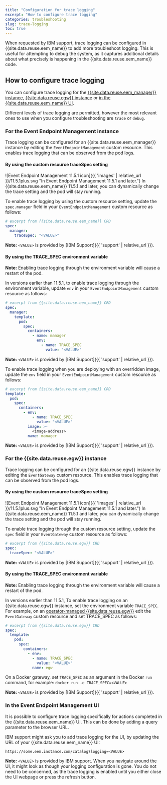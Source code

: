 ```yaml
---
title: "Configuration for trace logging"
excerpt: "How to configure trace logging"
categories: troubleshooting
slug: trace-logging
toc: true
---
```


When requested by IBM support, trace logging can be configured in {{site.data.reuse.eem_name}} to add more troubleshoot logging. This is useful for attempting to debug the system, as it captures additional details about what precisely is happening in the {{site.data.reuse.eem_name}} code.

## How to configure trace logging

You can configure trace logging for the [{{site.data.reuse.eem_manager}} instance](#for-the-event-endpoint-management-instance), [{{site.data.reuse.egw}} instance](#for-the-event-gateway-instance) or [in the {{site.data.reuse.eem_name}} UI](#in-the-event-endpoint-management-ui).

Different levels of trace logging are permitted, however the most relevant ones to use when you configure troubleshooting are `trace` or `debug`.

### For the Event Endpoint Management instance

Trace logging can be configured for an {{site.data.reuse.eem_manager}} instance by editing the `EventEndpointManagement` custom resource. This enables trace logging that can be observed from the pod logs.

#### By using the custom resource traceSpec setting

![Event Endpoint Management 11.5.1 icon]({{ 'images' | relative_url }}/11.5.1plus.svg "In Event Endpoint Management 11.5.1 and later.") In {{site.data.reuse.eem_name}} 11.5.1 and later, you can dynamically change the trace setting and the pod will stay running.

To enable trace logging by using the custom resource setting, update the `spec.manager` field in your `EventEndpointManagement` custom resource as follows:

```yaml
# excerpt from {{site.data.reuse.eem_name}} CRD
spec:
  manager:
    traceSpec: "<VALUE>"
```

**Note:** `<VALUE>` is provided by [IBM Support]({{ 'support' | relative_url }}).

#### By using the TRACE_SPEC environment variable

**Note:** Enabling trace logging through the environment variable will cause a restart of the pod.

In versions earlier than 11.5.1, to enable trace logging through the environment variable, update `env` in your `EventEndpointManagement` custom resource as follows:

```yaml
# excerpt from {{site.data.reuse.eem_name}} CRD
spec:
  manager:
    template:
      pod:
        spec:
          containers:
            - name: manager
              env:
                - name: TRACE_SPEC
                  value: "<VALUE>"
```

**Note:** `<VALUE>` is provided by [IBM Support]({{ 'support' | relative_url }}).

To enable trace logging when you are deploying with an overridden image, update the `env` field in your `EventEndpointManagement` custom resource as follows:

```yaml
# excerpt from {{site.data.reuse.eem_name}} CRD
template:
  pod:
    spec:
      containers:
        - env:
            - name: TRACE_SPEC
              value: "<VALUE>"
          image: >-
            <image-address>
          name: manager
```

**Note:** `<VALUE>` is provided by [IBM Support]({{ 'support' | relative_url }}).

### For the {{site.data.reuse.egw}} instance

Trace logging can be configured for an {{site.data.reuse.egw}} instance by editing the `EventGateway` custom resource. This enables trace logging that can be observed from the pod logs.

#### By using the custom resource traceSpec setting

![Event Endpoint Management 11.5.1 icon]({{ 'images' | relative_url }}/11.5.1plus.svg "In Event Endpoint Management 11.5.1 and later.") In {{site.data.reuse.eem_name}} 11.5.1 and later, you can dynamically change the trace setting and the pod will stay running.

To enable trace logging through the custom resource setting, update the `spec` field in your `EventGateway` custom resource as follows:

```yaml
# excerpt from {{site.data.reuse.egw}} CRD
spec:
  traceSpec: "<VALUE>"
```

**Note:** `<VALUE>` is provided by [IBM Support]({{ 'support' | relative_url }}).

#### By using the TRACE_SPEC environment variable

**Note:** Enabling trace logging through the environment variable will cause a restart of the pod.

In versions earlier than 11.5.1, To enable trace logging on an {{site.data.reuse.egw}} instance, set the environment variable `TRACE_SPEC`. For example, on an [operator-managed {{site.data.reuse.egw}}](../../installing/install-gateway#operator-managed-gateways) edit the `EventGateway` custom resource and set TRACE_SPEC as follows:

```yaml
# excerpt from {{site.data.reuse.egw}} CRD
spec:
  template:
    pod:
      spec:
        containers:
          - env:
            - name: TRACE_SPEC
              value: "<VALUE>"
            name: egw
```

On a Docker gateway, set `TRACE_SPEC` as an argument in the Docker `run` command, for example: `docker run -e TRACE_SPEC=<VALUE>`

**Note:** `<VALUE>` is provided by [IBM Support]({{ 'support' | relative_url }}).

### In the Event Endpoint Management UI

It is possible to configure trace logging specifically for actions completed in the {{site.data.reuse.eem_name}} UI. This can be done by adding a query parameter to the browser URL.

IBM support might ask you to add trace logging for the UI, by updating the URL of your {{site.data.reuse.eem_name}} UI:

```shell
https://some.eem.instance.com/catalog?logging=<VALUE>
```

**Note:** `<VALUE>` is provided by IBM support. When you navigate around the UI, it might look as though your logging configuration is gone. You do not need to be concerned, as the trace logging is enabled until you either close the UI webpage or press the refresh button.